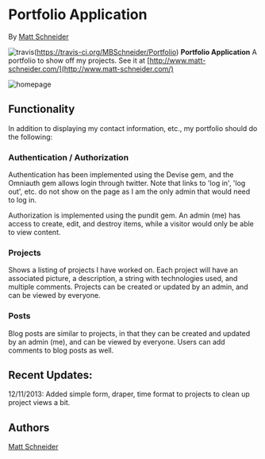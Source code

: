 # Portfolio Application

By [Matt Schneider](github.com/MBSchneider)

![travis](https://travis-ci.org/MBSchneider/Portfolio.png)(https://travis-ci.org/MBSchneider/Portfolio)
**Portfolio Application**
A portfolio to show off my projects.  See it at [http://www.matt-schneider.com/](http://www.matt-schneider.com/)

![homepage](https://raw.github.com/MBSchneider/portfolio/master/app/assets/images/PortfolioScreenShot.png)

## Functionality
In addition to displaying my contact information, etc., my portfolio should do the following:

### Authentication / Authorization
Authentication has been implemented using the Devise gem, and the Omniauth gem allows login through twitter.  Note that links to 'log in', 'log out', etc. do not show on the page as I am the only admin that would need to log in.

Authorization is implemented using the pundit gem.  An admin (me) has access to create, edit, and destroy items, while a visitor would only be able to view content.

### Projects
Shows a listing of projects I have worked on.  Each project will have an associated picture, a description, a string with technologies used, and multiple comments.  Projects can be created or updated by an admin, and can be viewed by everyone.

### Posts
Blog posts are similar to projects, in that they can be created and updated by an admin (me), and can be viewed by everyone.  Users can add comments to blog posts as well.


## Recent Updates:

12/11/2013: Added simple form, draper, time format to projects to clean up project views a bit.

## Authors

[Matt Schneider](github.com/MBSchneider)
